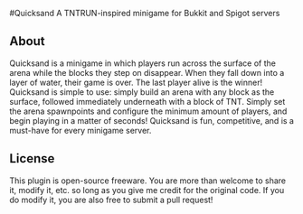 #Quicksand
A TNTRUN-inspired minigame for Bukkit and Spigot servers

## About
Quicksand is a minigame in which players run across the surface of the arena while the blocks they step on disappear. When they fall down into a layer of water, their game is over. The last player alive is the winner!
Quicksand is simple to use: simply build an arena with any block as the surface, followed immediately underneath with a block of TNT. Simply set the arena spawnpoints and configure the minimum amount of players, and begin playing in a matter of seconds! Quicksand is fun, competitive, and is a must-have for every minigame server.

## License
This plugin is open-source freeware. You are more than welcome to share it, modify it, etc. so long as you give me credit for the original code. If you do modify it, you are also free to submit a pull request!
